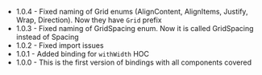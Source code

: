 * 1.0.4 - Fixed naming of Grid enums (AlignContent, AlignItems, Justify, Wrap, Direction). Now they have `Grid` prefix
* 1.0.3 - Fixed naming of GridSpacing enum. Now it is called GridSpacing instead of Spacing
* 1.0.2 - Fixed import issues
* 1.0.1 - Added binding for `withWidth` HOC
* 1.0.0 - This is the first version of bindings with all components covered